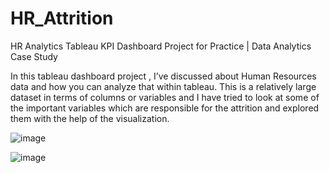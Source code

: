 # HR_Attrition
 HR Analytics Tableau KPI Dashboard Project for Practice | Data Analytics Case Study
 
 In this tableau dashboard project , I’ve discussed about Human Resources data and how you can analyze that within tableau. This is a relatively large dataset in terms of columns or variables and I have tried to look at some of the important variables which are responsible for the attrition and explored them with the help of the visualization.
 
 
 ![image](https://user-images.githubusercontent.com/64827508/123005274-114eaa80-d373-11eb-816d-f7c5b709fde8.png)

![image](https://user-images.githubusercontent.com/64827508/123004932-8f5e8180-d372-11eb-8f70-6d77f61fc37e.png)
